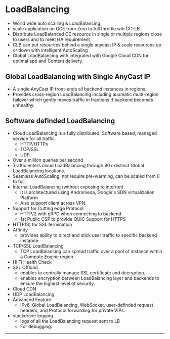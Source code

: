 # LoadBalancing
- World wide auto scalling & LoadBalancing
- scale application on GCE from Zero to full throttle wih GC-LB 
- Distribute LoadBalanced CE resource in single or multiple regions close to users and to meet HA requirement
- CLB can put resources behind a single anycast IP & scale resources up or down with intelligent AutoScaling
- Global LoadBalancing with integrated with Google Cloud CDN for optimal app and Content delivery.

## Global LoadBalancing with Single AnyCast IP
- A single AnyCast IP front-ends all backend instances in regions. 
- Provides cross-region LoadBalancing including auomatic multi-region failover which gently moves traffic in fractions if backend becomes unhealthy.
## Software definded LoadBalancing
- Cloud LoadBalancing is a fully distributed, Software based, managed service for all traffic
  - HTTP/HTTPs
  - TCP/SSL
  - UDP
- Over a million queries per second
- Traffic enters cloud LoadBalancing through 80+ distinct Global LoadBalancing locations.
- Seamless AutoScaling, not require pre-warming, can be scaled from 0 to full.
- Internal LoadBalancing (without exposing to internet)
  - It is architectured using Andromeda, Google's SDN virtualization Platform
  - Also support client across VPN.
- Support for Cutting edge Protocol
  - HTTP/2 with gRPC when connecting to backend
  - 1st Public CSP to provide QUIC Support for HTTPS 
- HTTP(S) for SSL termination
- Affinity
  - provides ability to direct and stick user traffic to specific backend instance
- TCP/SSL LoadBalancing
  - TCP LoadBalancing can spread traffic over a pool of instance within a Compute Engine region.
- Hi Fi Health Check 
- SSL Offload 
  - enables to centrally manage SSL certificate and decryption. 
  - enables encryption between LoadBalancing layer and backends to ensure the highest level of security.
- Cloud CDN 
- UDP LoadBalancing
- Advanced Feature
  - IPv6, Global LoadBalancing, WebSocket, user-definded request headers, and Protocol forwarding for private VIPs.
- stackdriver logging 
  - logs of all the LoadBalancing request sent to LB 
  - For debugging.


----
